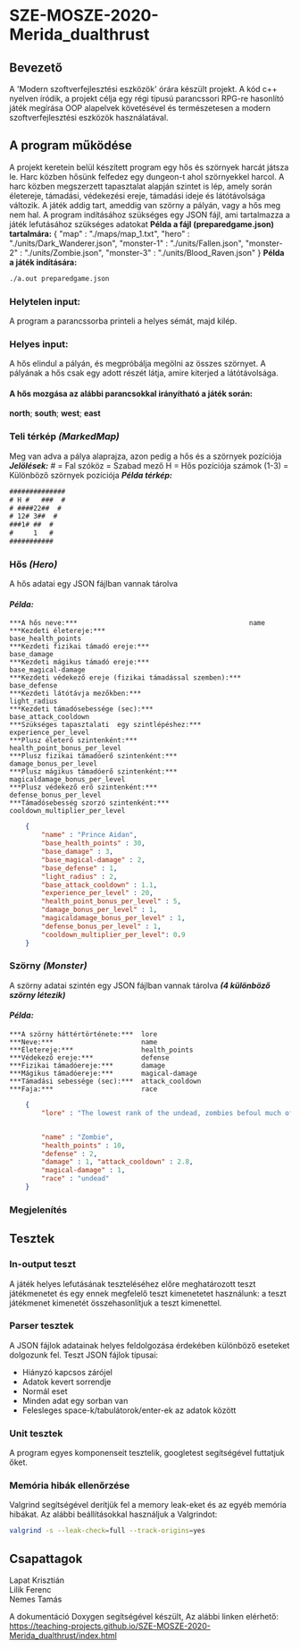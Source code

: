 # SZE-MOSZE-2020-Merida_dualthrust

## Bevezető
A 'Modern szoftverfejlesztési eszközök' órára készült projekt.
A kód c++ nyelven íródik, a projekt célja egy régi típusú parancssori
RPG-re hasonlító játék megírása OOP alapelvek követésével és természetesen
a modern szoftverfejlesztési eszközök használatával.

## A program működése
A projekt keretein belül készített program egy hős és szörnyek harcát játsza le. Harc közben hősünk felfedez egy dungeon-t ahol szörnyekkel harcol. A harc közben megszerzett tapasztalat alapján szintet is lép, amely során életereje, támadási, védekezési ereje, támadási ideje és látótávolsága változik. A játék addig tart, ameddig van szörny a pályán, vagy a hős meg nem hal.
A program indításához szükséges egy JSON fájl, ami tartalmazza a játék lefutásához szükséges adatokat
**Példa a fájl (preparedgame.json) tartalmára:**
{
  "map"  : "./maps/map_1.txt",
  "hero" : "./units/Dark_Wanderer.json",
  "monster-1" : "./units/Fallen.json",
  "monster-2" : "./units/Zombie.json",
  "monster-3" : "./units/Blood_Raven.json"
}
**Példa a játék indítására:**
```bash
./a.out preparedgame.json
```
### Helytelen input: 
A program a parancssorba printeli a helyes sémát, majd kilép.
### Helyes input: 
A hős elindul a pályán, és megpróbálja megölni az összes szörnyet. A pályának a hős csak egy adott részét látja, amire kiterjed a látótávolsága.
#### A hős mozgása az alábbi parancsokkal irányítható a játék során:
**north**; **south**; **west**; **east**

### Teli térkép ***(MarkedMap)***
Meg van adva a pálya alaprajza, azon pedig a hős és a szörnyek pozíciója
***Jelölések:***
    #             = Fal
    szóköz        = Szabad mező
    H             = Hős pozíciója
    számok (1-3)  = Különböző szörnyek pozíciója
***Példa térkép:***
```txt
##############
# H #   ###  #
# ####22##  #
# 12# 3##  #
###1# ##  #
#     1   #
###########
```

### Hős ***(Hero)***
A hős adatai egy JSON fájlban vannak tárolva
#### ***Példa:***
    ***A hős neve:***                                           name
    ***Kezdeti életereje:***                                    base_health_points
    ***Kezdeti fizikai támadó ereje:***                         base_damage
    ***Kezdeti mágikus támadó ereje:***                         base_magical-damage
    ***Kezdeti védekező ereje (fizikai támadással szemben):***  base_defense
    ***Kezdeti látótávja mezőkben:***                           light_radius
    ***Kezdeti támadósebessége (sec):***                        base_attack_cooldown
    ***Szükséges tapasztalati  egy szintlépéshez:***            experience_per_level
    ***Plusz életerő szintenként:***                            health_point_bonus_per_level
    ***Plusz fizikai támadóerő szintenként:***                  damage_bonus_per_level
    ***Plusz mágikus támadóerő szintenként:***                  magicaldamage_bonus_per_level
    ***Plusz védekező erő szintenként:***                       defense_bonus_per_level
    ***Támadósebesség szorzó szintenként:***                    cooldown_multiplier_per_level
```json
    {
        "name" : "Prince Aidan",
        "base_health_points" : 30,
        "base_damage" : 3,
        "base_magical-damage" : 2,
        "base_defense" : 1,
        "light_radius" : 2,
        "base_attack_cooldown" : 1.1,
        "experience_per_level" : 20,
        "health_point_bonus_per_level" : 5,
        "damage_bonus_per_level" : 1,
        "magicaldamage_bonus_per_level" : 1,
        "defense_bonus_per_level" : 1,
        "cooldown_multiplier_per_level": 0.9
    }
```
### Szörny ***(Monster)***
A szörny adatai szintén egy JSON fájlban vannak tárolva ***(4 különböző szörny létezik)***
#### ***Példa:***
    ***A szörny háttértörténete:***  lore
    ***Neve:***                      name
    ***Életereje:***                 health_points
    ***Védekező ereje:***            defense
    ***Fizikai támadóereje:***       damage
    ***Mágikus támadóereje:***       magical-damage
    ***Támadási sebessége (sec):***  attack_cooldown
    ***Faja:***                      race
```json
    {
        "lore" : "The lowest rank of the undead, zombies befoul much of the wilderness of the Western Kingdoms, as well as the tombs and crypts of the whole of Sanctuary. Zombies serve the darkness blindly and without thought, attacking only with their bare hands. They move slowly, but with relentless determination, seeking to consume the flesh of the living. They are simple-minded and easily outwitted, but in large groups can overwhelm the unwary.",


        "name" : "Zombie",
        "health_points" : 10, 
        "defense" : 2, 
        "damage" : 1, "attack_cooldown" : 2.8,
        "magical-damage" : 1,
        "race" : "undead"
    }
```
### Megjelenítés
## Tesztek
### In-output teszt
A játék helyes lefutásának teszteléséhez előre meghatározott teszt játékmenetet és egy ennek megfelelő teszt kimenetetet használunk: a teszt játékmenet kimenetét összehasonlítjuk a teszt kimenettel.
### Parser tesztek
A JSON fájlok adatainak helyes feldolgozása érdekében különböző eseteket dolgozunk fel.
Teszt JSON fájlok típusai: 
- Hiányzó kapcsos zárójel
- Adatok kevert sorrendje
- Normál eset
- Minden adat egy sorban van
- Felesleges space-k/tabulátorok/enter-ek az adatok között

### Unit tesztek
A program egyes komponenseit tesztelik, googletest segítségével futtatjuk őket.
### Memória hibák ellenőrzése
Valgrind segítségével derítjük fel a memory leak-eket és az egyéb memória hibákat.
Az alábbi beállításokkal használjuk a Valgrindot:
```bash
valgrind -s --leak-check=full --track-origins=yes
```
## Csapattagok
Lapat Krisztián\
Lilik Ferenc\
Nemes Tamás

A dokumentáció Doxygen segítségével készült,
Az alábbi linken elérhető:
https://teaching-projects.github.io/SZE-MOSZE-2020-Merida_dualthrust/index.html
